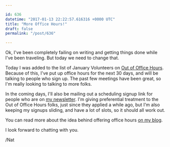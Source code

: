 ```yaml
---

id: 636
datetime: "2017-01-13 22:22:57.616316 +0000 UTC"
title: "More Office Hours!"
draft: false
permalink: "/post/636"

---
```


Ok, I've been completely failing on writing and getting things done while I've been traveling. But today we need to change that.

Today I was added to the list of January Volunteers on [Out of Office Hours](https://www.outofofficehours.com/). Because of this, I've put up office hours for the next 30 days, and will be talking to people who sign up. The past few meetings have been great, so I'm really looking to talking to more folks.

In the coming days, I'll also be mailing out a scheduling signup link for people who are on [my newsletter](https://tinyletter.com/icco). I'm giving preferential treatment to the Out of Office Hours folks, just since they applied a while ago, but I'm also keeping my signups sliding, and have a lot of slots, so it should all work out.

You can read more about the idea behind offering office hours [on my blog](https://writing.natwelch.com/post/615).

I look forward to chatting with you.

/Nat
